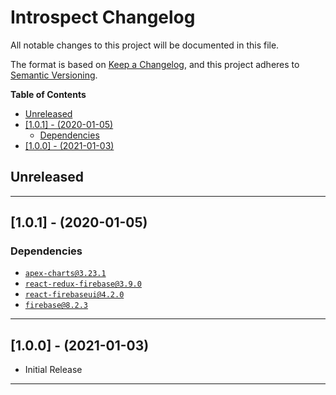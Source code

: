 # Introspect Changelog <!-- omit in toc -->

All notable changes to this project will be documented in this file.

The format is based on [Keep a Changelog](http://keepachangelog.com/), and this project adheres to [Semantic Versioning](https://semver.org/spec/v2.0.0.html).

**Table of Contents**

- [Unreleased](#unreleased)
- [[1.0.1] - (2020-01-05)](#101---2020-01-05)
  - [Dependencies](#dependencies)
- [[1.0.0] - (2021-01-03)](#100---2021-01-03)

## Unreleased

---

## [1.0.1] - (2020-01-05)

### Dependencies

- [`apex-charts@3.23.1`](https://github.com/YashTotale/introspect/pull/11/commits/99c8c2845c4644b2f1edde919317c77b193acbb1)
- [`react-redux-firebase@3.9.0`](https://github.com/YashTotale/introspect/pull/17/commits/33418abce2e1b0912b1758dbebb19203ba3c72cc)
- [`react-firebaseui@4.2.0`](https://github.com/YashTotale/introspect/pull/23/commits/cb84ee5f4847816241024c5adf97152405586595)
- [`firebase@8.2.3`](https://github.com/YashTotale/introspect/pull/25/commits/539b9564f1f2a0e5f7150e27a9849f27d0cb68f2)

---

## [1.0.0] - (2021-01-03)

- Initial Release

---
